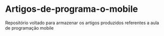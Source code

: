 # Artigos-de-programa-o-mobile
Repositório voltado para armazenar os artigos produzidos referentes a aula de programação mobile
